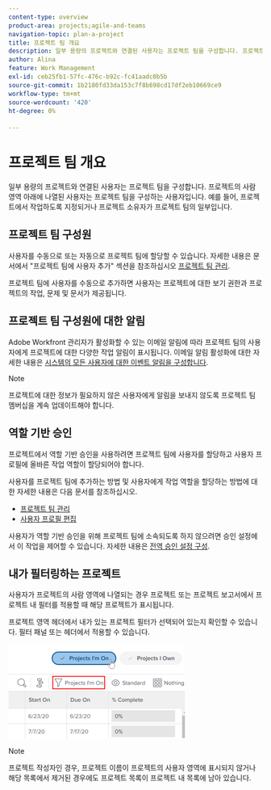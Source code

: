 ```yaml
---
content-type: overview
product-area: projects;agile-and-teams
navigation-topic: plan-a-project
title: 프로젝트 팀 개요
description: 일부 용량의 프로젝트와 연결된 사용자는 프로젝트 팀을 구성합니다. 프로젝트의 사람 영역 아래에 나열된 사용자는 프로젝트 팀을 구성하는 사용자입니다.
author: Alina
feature: Work Management
exl-id: ceb25fb1-57fc-476c-b92c-fc41aadc0b5b
source-git-commit: 1b2180fd33da153c7f8b698cd17df2eb10669ce9
workflow-type: tm+mt
source-wordcount: '420'
ht-degree: 0%

---
```


# 프로젝트 팀 개요

일부 용량의 프로젝트와 연결된 사용자는 프로젝트 팀을 구성합니다. 프로젝트의 사람 영역 아래에 나열된 사용자는 프로젝트 팀을 구성하는 사용자입니다. 예를 들어, 프로젝트에서 작업하도록 지정되거나 프로젝트 소유자가 프로젝트 팀의 일부입니다.

## 프로젝트 팀 구성원

사용자를 수동으로 또는 자동으로 프로젝트 팀에 할당할 수 있습니다. 자세한 내용은 문서에서 &quot;프로젝트 팀에 사용자 추가&quot; 섹션을 참조하십시오 [프로젝트 팀 관리](../../../manage-work/projects/planning-a-project/manage-project-team.md).

프로젝트 팀에 사용자를 수동으로 추가하면 사용자는 프로젝트에 대한 보기 권한과 프로젝트의 작업, 문제 및 문서가 제공됩니다.

## 프로젝트 팀 구성원에 대한 알림

Adobe Workfront 관리자가 활성화할 수 있는 이메일 알림에 따라 프로젝트 팀의 사용자에게 프로젝트에 대한 다양한 작업 알림이 표시됩니다. 이메일 알림 활성화에 대한 자세한 내용은 [시스템의 모든 사용자에 대한 이벤트 알림을 구성합니다](../../../administration-and-setup/manage-workfront/emails/configure-event-notifications-for-everyone-in-the-system.md).

>[!NOTE]
>
>프로젝트에 대한 정보가 필요하지 않은 사용자에게 알림을 보내지 않도록 프로젝트 팀 멤버십을 계속 업데이트해야 합니다.

## 역할 기반 승인

프로젝트에서 역할 기반 승인을 사용하려면 프로젝트 팀에 사용자를 할당하고 사용자 프로필에 올바른 작업 역할이 할당되어야 합니다.

사용자를 프로젝트 팀에 추가하는 방법 및 사용자에게 작업 역할을 할당하는 방법에 대한 자세한 내용은 다음 문서를 참조하십시오.

* [프로젝트 팀 관리](../../../manage-work/projects/planning-a-project/manage-project-team.md)
* [사용자 프로필 편집](../../../administration-and-setup/add-users/create-and-manage-users/edit-a-users-profile.md)

사용자가 역할 기반 승인을 위해 프로젝트 팀에 소속되도록 하지 않으려면 승인 설정에서 이 작업을 제어할 수 있습니다. 자세한 내용은 [전역 승인 설정 구성](../../../administration-and-setup/customize-workfront/configure-approval-milestone-processes/establish-approval-settings.md).

## 내가 필터링하는 프로젝트

사용자가 프로젝트의 사람 영역에 나열되는 경우 프로젝트 또는 프로젝트 보고서에서 프로젝트 내 필터를 적용할 때 해당 프로젝트가 표시됩니다.

프로젝트 영역 헤더에서 내가 있는 프로젝트 필터가 선택되어 있는지 확인할 수 있습니다. 필터 패널 또는 헤더에서 적용할 수 있습니다.

![](assets/nwe-project-list-buttons-350x187.png)

>[!NOTE]
>
>프로젝트 작성자인 경우, 프로젝트 이름이 프로젝트의 사용자 영역에 표시되지 않거나 해당 목록에서 제거된 경우에도 프로젝트 목록이 프로젝트 내 목록에 남아 있습니다.
